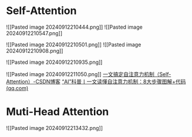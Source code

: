  # Self-Attention	
![[Pasted image 20240912210444.png]]
	![[Pasted image 20240912210547.png]]
	


![[Pasted image 20240912210501.png]]
	![[Pasted image 20240912210908.png]]
	
![[Pasted image 20240912210935.png]]

![[Pasted image 20240912211050.png]]
	[一文搞定自注意力机制（Self-Attention）-CSDN博客](https://blog.csdn.net/weixin_42110638/article/details/134016569)
	[“AI”科普丨一文读懂自注意力机制：8大步骤图解+代码 (qq.com)](https://mp.weixin.qq.com/s/hrAfZL_KEAJvEbSCG-zfDQ)

# Muti-Head Attention
![[Pasted image 20240912213432.png]]


